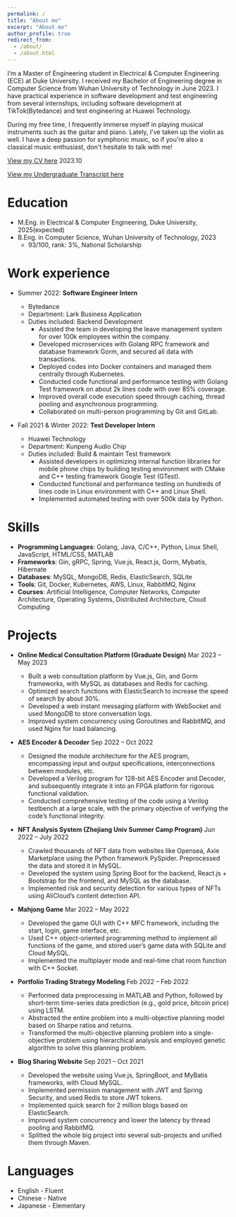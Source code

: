 ```yaml
---
permalink: /
title: "About me"
excerpt: "About me"
author_profile: true
redirect_from: 
  - /about/
  - /about.html
---
```


I‘m a Master of Engineering student in Electrical & Computer Engineering (ECE) at Duke University. I received my Bachelor of Engineering degree in Computer Science from Wuhan University of Technology in June 2023. I have practical experience in software development and test engineering from several internships, including software development at TikTok(Bytedance) and test engineering at Huawei Technology.

During my free time, I frequently immerse myself in playing musical instruments such as the guitar and piano. Lately, I've taken up the violin as well. I have a deep passion for symphonic music, so if you're also a classical music enthusiast, don't hesitate to talk with me!

[View my CV here](http://lutasam.github.io/home/files/resume1008.pdf) 2023.10

[View my Undergraduate Transcript here](http://lutasam.github.io/home/files/transcript_undergraduate_chenwei.pdf)

Education
======
* M.Eng. in Electrical & Computer Engineering, Duke University, 2025(expected)
* B.Eng. in Computer Science, Wuhan University of Technology, 2023
  * 93/100, rank: 3%, National Scholarship

Work experience
======
* Summer 2022: **Software Engineer Intern**
  * Bytedance
  * Department: Lark Business Application
  * Duties included: Backend Development
    * Assisted the team in developing the leave management system for over 100k employees within the company.
    * Developed microservices with Golang RPC framework and database framework Gorm, and secured all data with transactions.
    * Deployed codes into Docker containers and managed them centrally through Kubernetes.
    * Conducted code functional and performance testing with Golang Test framework on about 2k lines code with over 85% coverage.
    * Improved overall code execution speed through caching, thread pooling and asynchronous programming.
    * Collaborated on multi-person programming by Git and GitLab.

* Fall 2021 & Winter 2022: **Test Developer Intern**
  * Huawei Technology
  * Department: Kunpeng Audio Chip
  * Duties included: Build & maintain Test framework
    * Assisted developers in optimizing internal function libraries for mobile phone chips by building testing environment with CMake and C++ testing framework Google Test (GTest).
    * Conducted functional and performance testing on hundreds of lines code in Linux environment with C++ and Linux Shell.
    * Implemented automated testing with over 500k data by Python.
  
Skills
======
* **Programming Languages**: Golang, Java, C/C++, Python, Linux Shell, JavaScript, HTML/CSS, MATLAB
* **Frameworks**: Gin, gRPC, Spring, Vue.js, React.js, Gorm, Mybatis, Hibernate
* **Databases**: MySQL, MongoDB, Redis, ElasticSearch, SQLite
* **Tools**: Git, Docker, Kubernetes, AWS, Linux, RabbitMQ, Nginx
* **Courses**: Artificial Intelligence, Computer Networks, Computer Architecture, Operating Systems, Distributed Architecture, Cloud Computing

Projects
======

* **Online Medical Consultation Platform (Graduate Design)**  Mar 2023 – May 2023
  * Built a web consultation platform by Vue.js, Gin, and Gorm frameworks, with MySQL as databases and Redis for caching.
  * Optimized search functions with ElasticSearch to increase the speed of search by about 30%.
  * Developed a web instant messaging platform with WebSocket and used MongoDB to store conversation logs.
  * Improved system concurrency using Goroutines and RabbitMQ, and used Nginx for load balancing.

* **AES Encoder & Decoder**  Sep 2022 – Oct 2022
  * Designed the module architecture for the AES program, encompassing input and output specifications, interconnections between modules, etc.
  * Developed a Verilog program for 128-bit AES Encoder and Decoder, and subsequently integrate it into an FPGA platform for rigorous functional validation.
  * Conducted comprehensive testing of the code using a Verilog testbench at a large scale, with the primary objective of verifying the code’s functional integrity.

* **NFT Analysis System (Zhejiang Univ Summer Camp Program)**  Jun 2022 – July 2022
  * Crawled thousands of NFT data from websites like Opensea, Axie Marketplace using the Python framework PySpider. Preprocessed the data and stored it in MySQL.
  * Developed the system using Spring Boot for the backend, React.js + Bootstrap for the frontend, and MySQL as the database.
  * Implemented risk and security detection for various types of NFTs using AliCloud’s content detection API.

* **Mahjong Game**  Mar 2022 – May 2022
  * Developed the game GUI with C++ MFC framework, including the start, login, game interface, etc.
  * Used C++ object-oriented programming method to implement all functions of the game, and stored user’s game data with SQLite and Cloud MySQL.
  * Implemented the multiplayer mode and real-time chat room function with C++ Socket.

* **Portfolio Trading Strategy Modeling** Feb 2022 – Feb 2022
  * Performed data preprocessing in MATLAB and Python, followed by short-term time-series data prediction (e.g., gold price, bitcoin price) using LSTM.
  * Abstracted the entire problem into a multi-objective planning model based on Sharpe ratios and returns.
  * Transformed the multi-objective planning problem into a single-objective problem using hierarchical analysis and employed genetic algorithm to solve this planning problem.

* **Blog Sharing Website**  Sep 2021 – Oct 2021
  * Developed the website using Vue.js, SpringBoot, and MyBatis frameworks, with Cloud MySQL.
  * Implemented permission management with JWT and Spring Security, and used Redis to store JWT tokens.
  * Implemented quick search for 2 million blogs based on ElasticSearch.
  * Improved system concurrency and lower the latency by thread pooling and RabbitMQ.
  * Splitted the whole big project into several sub-projects and unified them through Maven.

Languages
======
* English - Fluent
* Chinese - Native
* Japanese - Elementary